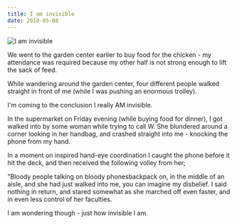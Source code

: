 ```yaml
---
title: I am invisible
date: 2010-05-08
---
```


![I am invisible](https://source.unsplash.com/l7dbl-sUg3k/1600x900)

We went to the garden center earlier to buy food for the chicken - my attendance was required because my other half is not strong enough to lift the sack of feed.

While wandering around the garden center, four different people walked straight in front of me (while I was pushing an enormous trolley).

I'm coming to the conclusion I really AM invisible.

In the supermarket on Friday evening (while buying food for dinner), I got walked into by some woman while trying to call W. She blundered around a corner looking in her handbag, and crashed straight into me - knocking the phone from my hand.

In a moment on inspired hand-eye coordination I caught the phone before it hit the deck, and then received the following volley from her;

"Bloody people talking on bloody phonesbackpack on, in the middle of an aisle, and she had just walked into me, you can imagine my disbelief. I said nothing in return, and stared somewhat as she marched off even faster, and in even less control of her faculties.

I am wondering though - just how invisible I am.
